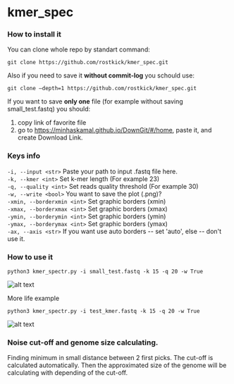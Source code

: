 # kmer_spec
### How to install it
You can clone whole repo by standart command:
```
git clone https://github.com/rostkick/kmer_spec.git
```
Also if you need to save it **without commit-log** you schould use:
```
git clone —depth=1 https://github.com/rostkick/kmer_spec.git
```
If you want to save **only one** file (for example without saving small_test.fastq) you should:
  1) copy link of favorite file
  2) go to https://minhaskamal.github.io/DownGit/#/home, paste it, and create Download Link.
### Keys info
  
  ```-i, --input <str>``` Paste your path to input .fastq file here.  
  ```-k, --kmer <int>``` Set k-mer length (For example 23)  
  ```-q, --quality <int>``` Set reads quality threshold (For example 30)  
  ```-w, --write <bool>``` You want to save the plot (.png)?   
  ```-xmin, --borderxmin <int>``` Set graphic borders (xmin)  
  ```-xmax, --borderxmax <int>``` Set graphic borders (xmax)  
  ```-ymin, --borderymin <int>``` Set graphic borders (ymin)  
  ```-ymax, --borderymax <int>``` Set graphic borders (ymax)  
  ```-ax, --axis <str>``` If you want use auto borders -- set 'auto', else -- don't use it.  
### How to use it
```
python3 kmer_spectr.py -i small_test.fastq -k 15 -q 20 -w True
```
![alt text](https://github.com/rostkick/kmer_spec/blob/master/small_test.fq_k15-q20.png)

More life example
```
python3 kmer_spectr.py -i test_kmer.fastq -k 15 -q 20 -w True
```
![alt text](https://github.com/rostkick/kmer_spec/blob/master/test_kmer.fastq_k15-q20.png)
### Noise cut-off and genome size calculating.
Finding minimum in small distance between 2 first picks. The cut-off is calculated automatically.
Then the approximated size of the genome will be calculating with depending of the cut-off.
